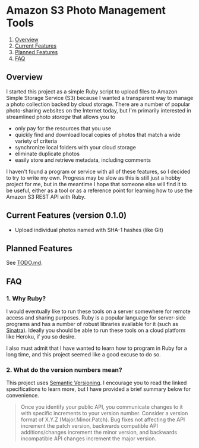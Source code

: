 # Amazon S3 Photo Management Tools

1. [Overview](#overview)
2. [Current Features](#current)
3. [Planned Features](#planned)
4. [FAQ](#faq)

## <a id="overview">Overview</a>

I started this project as a simple Ruby script to upload files to Amazon Simple Storage Service (S3) because I wanted a transparent way to manage a photo collection backed by cloud storage. There are a number of popular photo-sharing websites on the Internet today, but I'm primarily interested in streamlined photo *storage* that allows you to

- only pay for the resources that you use
- quickly find and download local copies of photos that match a wide variety of criteria
- synchronize local folders with your cloud storage
- eliminate duplicate photos
- easily store and retrieve metadata, including comments

I haven't found a program or service with all of these features, so I decided to try to write my own. Progress may be slow as this is still just a hobby project for me, but in the meantime I hope that someone else will find it to be useful, either as a tool or as a reference point for learning how to use the Amazon S3 REST API with Ruby.

## <a id="current">Current Features (version 0.1.0)</a>

- Upload individual photos named with SHA-1 hashes (like Git)

## <a id="planned">Planned Features</a>

See [TODO.md](TODO.md).

## <a id="faq">FAQ</a>

### 1. Why Ruby?

I would eventually like to run these tools on a server somewhere for remote access and sharing purposes. Ruby is a popular language for server-side programs and has a number of robust libraries available for it (such as [Sinatra][sinatra]). Ideally you should be able to run these tools on a cloud platform like Heroku, if you so desire.

  [sinatra]: http://www.sinatrarb.com/

I also must admit that I have wanted to learn how to program in Ruby for a long time, and this project seemed like a good excuse to do so.

### 2. What do the version numbers mean?

This project uses [Semantic Versioning][semver]. I encourage you to read the linked specifications to learn more, but I have provided a brief summary below for convenience.

> Once you identify your public API, you communicate changes to it with specific increments to your version number. Consider a version format of X.Y.Z (Major.Minor.Patch). Bug fixes not affecting the API increment the patch version, backwards compatible API additions/changes increment the minor version, and backwards incompatible API changes increment the major version.

  [semver]: http://semver.org/
